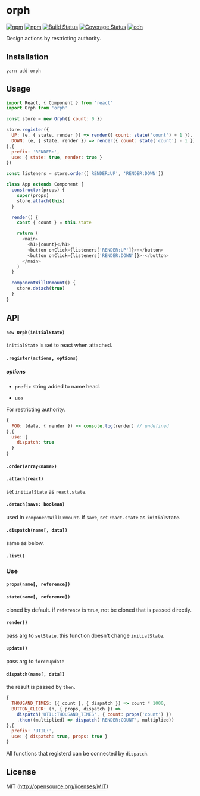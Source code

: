# orph

[![npm](https://img.shields.io/npm/v/orph.svg?style=flat-square)](https://www.npmjs.com/package/orph)
[![npm](https://img.shields.io/npm/dm/orph.svg?style=flat-square)](https://www.npmjs.com/package/orph)
[![Build Status](https://img.shields.io/travis/kthjm/orph.svg?style=flat-square)](https://travis-ci.org/kthjm/orph)
[![Coverage Status](https://img.shields.io/codecov/c/github/kthjm/orph.svg?style=flat-square)](https://codecov.io/github/kthjm/orph)
[![cdn](https://img.shields.io/badge/jsdelivr-latest-e84d3c.svg?style=flat-square)](https://cdn.jsdelivr.net/npm/orph/dist/orph.min.js)

Design actions by restricting authority.

## Installation

```shell
yarn add orph
```

## Usage

```js
import React, { Component } from 'react'
import Orph from 'orph'

const store = new Orph({ count: 0 })

store.register({
  UP: (e, { state, render }) => render({ count: state('count') + 1 }),
  DOWN: (e, { state, render }) => render({ count: state('count') - 1 })
},{
  prefix: 'RENDER:',
  use: { state: true, render: true }
})

const listeners = store.order(['RENDER:UP', 'RENDER:DOWN'])

class App extends Component {
  constructor(props) {
    super(props)
    store.attach(this)
  }

  render() {
    const { count } = this.state

    return (
      <main>
        <h1>{count}</h1>
        <button onClick={listeners['RENDER:UP']}>+</button>
        <button onClick={listeners['RENDER:DOWN']}>-</button>
      </main>
    )
  }

  componentWillUnmount() {
    store.detach(true)
  }
}
```

## API

#### `new Orph(initialState)`

`initialState` is set to react when attached.

#### `.register(actions, options)`

##### options

* `prefix` string added to name head.

* `use`

For restricting authority.
```js
{
  FOO: (data, { render }) => console.log(render) // undefined
},{
  use: {
    dispatch: true
  }
}
```

#### `.order(Array<name>)`

#### `.attach(react)`

set `initialState` as `react.state`.

#### `.detach(save: boolean)`

used in `componentWillUnmount`. if `save`, set `react.state` as `initialState`.

#### `.dispatch(name[, data])`

same as below.

#### `.list()`

### Use

#### `props(name[, reference])`

#### `state(name[, reference])`
cloned by default.
if `reference` is `true`, not be cloned that is passed directly.

#### `render()`

pass arg to `setState`. this function doesn't change `initialState`.

#### `update()`

pass arg to `forceUpdate`

#### `dispatch(name[, data])`

the result is passed by `then`.

```js
{
  THOUSAND_TIMES: ({ count }, { dispatch }) => count * 1000,
  BUTTON_CLICK: (n, { props, dispatch }) =>
    dispatch('UTIL:THOUSAND_TIMES', { count: props('count') })
    .then((multiplied) => dispatch('RENDER:COUNT', multiplied))
},{
  prefix: 'UTIL:',
  use: { dispatch: true, props: true }
}
```

All functions that registerd can be connected by `dispatch`.

## License

MIT (http://opensource.org/licenses/MIT)
